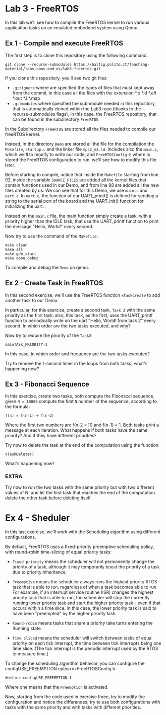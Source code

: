 # Lab 3 - FreeRTOS
In this lab we'll see how to compile the FreeRTOS kernel to run various application tasks on an emulated embedded system using Qemu.

## Ex 1 - Compile and execute FreeRTOS

The first step is to clone this repository using the following command:
```
git clone --recurse-submodules https://baltig.polito.it/teaching-material/labs-caos-and-os/lab3-freertos.git
```
If you clone this repository, you'll see two git files:
- `.gitignore` where are specified the types of files that must kept away from the commit, in this case all the files with the extension *.o  *.d  *.elf  *.out  *.i  *.map 
- `.gitmodules` where specified the submodule needed in this repository, that is automatically cloned within the Lab3 repo (thanks to the  --recurse-submodules flags), in this case, the FreeRTOS repository, that can be found in the subdirectory `FreeRTOS`.

In the Subdirectory `FreeRTOS` are stored all the files needed to compile our freeRTOS kernel. 

Instead, in the directory `Demo` are stored all the file for the compilation the `Makefile`, `startup.c` and the linker file `mps2_m3.ld`. Includes also the `main.c`, which we'll to modify to write our code, and `FreeRTOSConfig.h` where is stored the FreeRTOS configuration to run, we'll see how to modify this file later.

Before starting to compile, notice that inside the `Makefile` starting from line 92, inside the variable `SOURCE_FILES` are added all the kernel files that contain functions used in our Demo, and from line 98 are added all the new files created by us. We can see that for this Demo, we use `main.c` and `uart.c`. In `uart.c`, the function of our UART_printf() is defined for sending a string to the serial port of the board and the UART_init() function for initializing the uart.  

Instead on the `main.c` file, the main function simply create a task, with a priority higher than the IDLE task, that use the UART_printf function to print the message "Hello, World!" every second.

Now try to use the command of the `Makefile`:
```
make clean
make all
make gdb_start
make qemu_debug
```
To compile and debug the `Demo` on qemu.

## Ex 2 - Create Task in FreeRTOS

In this second exercise, we'll use the FreeRTOS function `xTaskCreate` to add another task to our Demo.

In particular, for this exercise, create a second task, `Task 2` with the same priority as the first task; also, this task, as the first, uses the UART_printf function to periodically write on the uart "Hello, World! from task 2" every second.
In which order are the two tasks executed, and why?

Now try to reduce the priority of the `Task2`:
```
mainTASK_PRIORITY-1
```
In this case, in which order and frequency are the two tasks executed?

Try to remove the 1-second timer in the loops from both tasks; what's happening now?

## Ex 3 - Fibonacci Sequence

In this exercise, create two tasks, both compute the Fibonacci sequence, given `N = 10000` compute the first `N` number of the sequence, according to the formula:
```
f(n) = f(n-1) + f(n-2)
```
Where the first two numbers are f(n-2 = )0 and f(n-1) = 1.
Both tasks print a message at each iteration.
What happens if both tasks have the same priority? And if they have different priorities? 

Try now to delete the task at the end of the computation using the function:
```
vTaskDelete()
```
What's happening now?

### EXTRA
Try now to run the two tasks with the same priority but with two different values of N, and let the first task that reaches the end of the computation delete the other task before deleting itself.

# Ex 4 - Sheduler

In this last exercise, we'll work with the Scheduling algorithm using different configurations.

By default, FreeRTOS uses a fixed-priority preemptive scheduling policy, with round-robin time-slicing of equal priority tasks:

- `Fixed priority` means the scheduler will not permanently change the priority of a task, although it may temporarily boost the priority of a task due to priority inheritance.

- `Preemptive` means the scheduler always runs the highest priority RTOS task that is able to run, regardless of when a task becomes able to run.  For example, if an interrupt service routine (ISR) changes the highest priority task that is able to run, the scheduler will stop the currently running lower priority task and start the higher priority task - even if that occurs within a time slice.  In this case, the lower priority task is said to have been "preempted" by the higher priority task.

- `Round-robin` means tasks that share a priority take turns entering the Running state.

- `Time sliced` means the scheduler will switch between tasks of equal priority on each tick interrupt, the time between tick interrupts being one time slice. (The tick interrupt is the periodic interrupt used by the RTOS to measure time.)

To change the scheduling algorithm behavior, you can configure the configUSE_PREEMPTION option in FreeRTOSConfig.h.
```
#define configUSE_PREEMPTION 1 
```
Where one means that the `Preemption` is activated.

Now, starting from the code used in exercise three, try to modify the configuration and notice the differences; try to use both configurations with tasks with the same priority and with tasks with different priorities.

